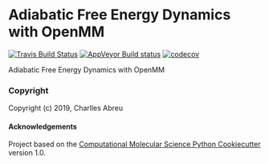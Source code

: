 Adiabatic Free Energy Dynamics with OpenMM
==========================================
[//]: # (Badges)
[![Travis Build Status](https://travis-ci.org/craabreu/afed.png)](https://travis-ci.org/craabreu/afed)
[![AppVeyor Build status](https://ci.appveyor.com/api/projects/status/8p0jxlr3ly3bta06/branch/master?svg=true)](https://ci.appveyor.com/project/craabreu/afed/branch/master)
[![codecov](https://codecov.io/gh/craabreu/afed/branch/master/graph/badge.svg)](https://codecov.io/gh/craabreu/afed/branch/master)

Adiabatic Free Energy Dynamics with OpenMM

### Copyright

Copyright (c) 2019, Charlles Abreu


#### Acknowledgements

Project based on the
[Computational Molecular Science Python Cookiecutter](https://github.com/molssi/cookiecutter-cms) version 1.0.
